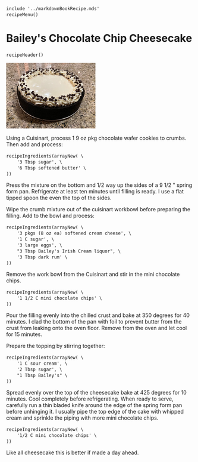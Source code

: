 ~~~ markdown-script
include '../markdownBookRecipe.mds'
recipeMenu()
~~~

# Bailey's Chocolate Chip Cheesecake

~~~ markdown-script
recipeHeader()
~~~

![Bailey's Chocolate Chip Cheesecake](../images/BaileysChocolateChipCheesecake.jpg "Bailey's Chocolate Chip Cheesecake")

Using a Cuisinart, process 1 9 oz pkg chocolate wafer cookies to crumbs. Then add and process:

~~~ markdown-script
recipeIngredients(arrayNew( \
    '3 Tbsp sugar', \
    '6 Tbsp softened butter' \
))
~~~

Press the mixture on the bottom and 1/2 way up the sides of a 9 1/2 " spring form pan. Refrigerate
at least ten minutes until filling is ready. I use a flat tipped spoon the even the top of the
sides.

Wipe the crumb mixture out of the cuisinart workbowl before preparing the filling. Add to the bowl
and process:

~~~ markdown-script
recipeIngredients(arrayNew( \
    '3 pkgs (8 oz ea) softened cream cheese', \
    '1 C sugar', \
    '3 large eggs', \
    "3 Tbsp Bailey's Irish Cream liquor", \
    '3 Tbsp dark rum' \
))
~~~

Remove the work bowl from the Cuisinart and stir in the mini chocolate chips.

~~~ markdown-script
recipeIngredients(arrayNew( \
    '1 1/2 C mini chocolate chips' \
))
~~~

Pour the filling evenly into the chilled crust and bake at 350 degrees for 40 minutes. I clad the
bottom of the pan with foil to prevent butter from the crust from leaking onto the oven floor.
Remove from the oven and let cool for 15 minutes.

Prepare the topping by stirring together:

~~~ markdown-script
recipeIngredients(arrayNew( \
    '1 C sour cream', \
    '2 Tbsp sugar', \
    "1 Tbsp Bailey's" \
))
~~~

Spread evenly over the top of the cheesecake bake at 425 degrees for 10 minutes. Cool completely
before refrigerating. When ready to serve, carefully run a thin bladed knife around the edge of the
spring form pan before unhinging it. I usually pipe the top edge of the cake with whipped cream and
sprinkle the piping with more mini chocolate chips.

~~~ markdown-script
recipeIngredients(arrayNew( \
    '1/2 C mini chocolate chips' \
))
~~~

Like all cheesecake this is better if made a day ahead.
